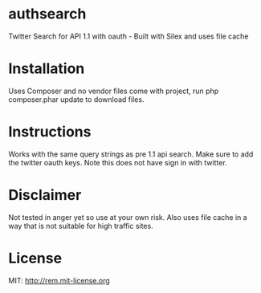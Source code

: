 authsearch
==========

Twitter Search for API 1.1 with oauth - Built with Silex and uses file cache

Installation
============

Uses Composer and no vendor files come with project, run php composer.phar update to download files.

Instructions
============

Works with the same query strings as pre 1.1 api search. Make sure to add the twitter oauth keys. Note this does not have sign in with twitter.


Disclaimer
==========

Not tested in anger yet so use at your own risk. Also uses file cache in a way that is not suitable for high traffic sites. 


License
=======

MIT: http://rem.mit-license.org

